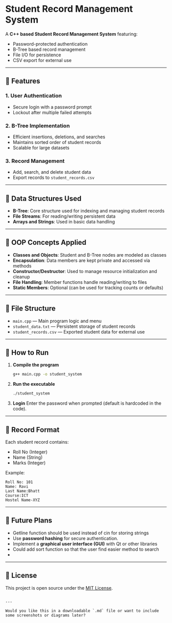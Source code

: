 
# Student Record Management System

A **C++ based Student Record Management System** featuring:

- Password-protected authentication
- B-Tree based record management
- File I/O for persistence
- CSV export for external use

---

## 🔧 Features

### 1. User Authentication
- Secure login with a password prompt
- Lockout after multiple failed attempts

### 2. B-Tree Implementation
- Efficient insertions, deletions, and searches
- Maintains sorted order of student records
- Scalable for large datasets

### 3. Record Management
- Add, search, and delete student data
- Export records to `student_records.csv`

---

## 🧠 Data Structures Used

- **B-Tree**: Core structure used for indexing and managing student records
- **File Streams**: For reading/writing persistent data
- **Arrays and Strings**: Used in basic data handling

---

## 🧱 OOP Concepts Applied

- **Classes and Objects**: Student and B-Tree nodes are modeled as classes
- **Encapsulation**: Data members are kept private and accessed via methods
- **Constructor/Destructor**: Used to manage resource initialization and cleanup
- **File Handling**: Member functions handle reading/writing to files
- **Static Members**: Optional (can be used for tracking counts or defaults)

---

## 📂 File Structure

- `main.cpp` — Main program logic and menu
- `student_data.txt` — Persistent storage of student records
- `student_records.csv` — Exported student data for external use

---

## 🚀 How to Run

1. **Compile the program**
   ```bash
   g++ main.cpp -o student_system
   ```

2. **Run the executable**
   ```bash
   ./student_system
   ```

3. **Login**
   Enter the password when prompted (default is hardcoded in the code).

---

## 📝 Record Format

Each student record contains:
- Roll No (Integer)
- Name (String)
- Marks (Integer)

Example:
```
Roll No: 101
Name: Ravi
Last Name:Bhatt
Course:ICT
Hostel Name-XYZ
```

---

## 🔮 Future Plans

- Getline function should be used instead of cin for storing strings 
- Use **password hashing** for secure authentication.
- Implement a **graphical user interface (GUI)** with Qt or other libraries
- Could add sort function so that the user find easier method to search
- 

---

## 📃 License

This project is open source under the [MIT License](LICENSE).
```

---

Would you like this in a downloadable `.md` file or want to include some screenshots or diagrams later?
